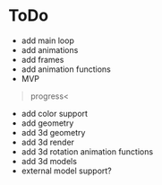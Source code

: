 # ToDo

+ add main loop
+ add animations
+ add frames
+ add animation functions
+ MVP
>progress<
- add color support
- add geometry
- add 3d geometry
- add 3d render
- add 3d rotation animation functions
- add 3d models
- external model support?
